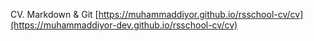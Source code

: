 CV. Markdown & Git 
[https://muhammaddiyor.github.io/rsschool-cv/cv](https://muhammaddiyor-dev.github.io/rsschool-cv/cv)
